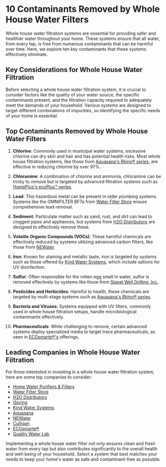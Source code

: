 # 10 Contaminants Removed by Whole House Water Filters

Whole house water filtration systems are essential for providing safer and healthier water throughout your home. These systems ensure that all water, from every tap, is free from numerous contaminants that can be harmful over time. Here, we explore ten key contaminants that these systems effectively eliminate.

## Key Considerations for Whole House Water Filtration

Before selecting a whole house water filtration system, it is crucial to consider factors like the quality of your water source, the specific contaminants present, and the filtration capacity required to adequately meet the demands of your household. Various systems are designed to target different combinations of impurities, so identifying the specific needs of your home is essential.

## Top Contaminants Removed by Whole House Water Filters

1. **Chlorine**: Commonly used in municipal water systems, excessive chlorine can dry skin and hair and has potential health risks. Most whole house filtration systems, like those from [Aquasana's Rhino® series](/dir/aquasana), are effective in reducing chlorine by over 97%.

2. **Chloramine**: A combination of chlorine and ammonia, chloramine can be tricky to remove but is targeted by advanced filtration systems such as [HomePlus's ecoPlus™ series](/dir/home_water_purifiers__filters).

3. **Lead**: This hazardous metal can be present in older plumbing systems. Systems like the OMNIFILTER BF7a from [Water Filter Store](/dir/water_filter_store) ensure comprehensive lead removal.

4. **Sediment**: Particulate matter such as sand, rust, and dirt can lead to clogged pipes and appliances, but systems from [H2O Distributors](/dir/h2o_distributors) are designed to effectively remove these.

5. **Volatile Organic Compounds (VOCs)**: These harmful chemicals are effectively reduced by systems utilizing advanced carbon filters, like those from [NEWater](/dir/newater).

6. **Iron**: Known for staining and metallic taste, iron is targeted by systems such as those offered by [Kind Water Systems](/dir/kind_water_systems), which include options for UV disinfection.

7. **Sulfur**: Often responsible for the rotten egg smell in water, sulfur is removed effectively by systems like those from [Sippel Well Drilling, Inc.](/dir/sippel_well_drilling_inc).

8. **Pesticides and Herbicides**: Harmful to health, these chemicals are targeted by multi-stage systems such as [Aquasana's Rhino® series](/dir/aquasana).

9. **Bacteria and Viruses**: Systems equipped with UV filters, commonly used in whole house filtration setups, handle microbiological contaminants effectively.

10. **Pharmaceuticals**: While challenging to remove, certain advanced systems deploy specialized media to target trace pharmaceuticals, as seen in [ECOsmarte®'s](/dir/ecosmarte) offerings.

## Leading Companies in Whole House Water Filtration

For those interested in investing in a whole house water filtration system, here are some top companies to consider:

- [Home Water Purifiers & Filters](/dir/home_water_purifiers__filters)
- [Water Filter Store](/dir/water_filter_store)
- [H2O Distributors](/dir/h2o_distributors)
- [iSpring](/dir/ispring)
- [Kind Water Systems](/dir/kind_water_systems)
- [Aquasana](/dir/aquasana)
- [NEWater](/dir/newater)
- [Culligan](/dir/culligan)
- [ECOsmarte®](/dir/ecosmarte)
- [Quality Water Lab](/dir/quality_water_lab)

Implementing a whole house water filter not only ensures clean and fresh water from every tap but also contributes significantly to the overall health and well-being of your household. Select a system that best matches your needs to keep your home's water as safe and contaminant-free as possible.